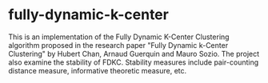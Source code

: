 # fully-dynamic-k-center
This is an implementation of the Fully Dynamic K-Center Clustering algorithm proposed in the research paper "Fully Dynamic k-Center Clustering" 
by Hubert Chan, Arnaud Guerquin and Mauro Sozio. The project also examine the stability of FDKC. Stability measures include 
pair-counting distance measure, informative theoretic measure, etc.
